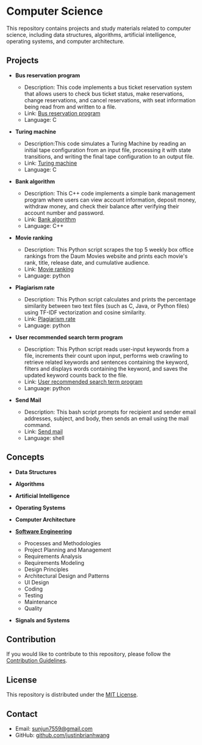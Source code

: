 # Computer Science

This repository contains projects and study materials related to computer science, including data structures, algorithms, artificial intelligence, operating systems, and computer architecture.

## Projects

- **Bus reservation program**
  - Description: This code implements a bus ticket reservation system that allows users to check bus ticket status, make reservations, change reservations, and cancel reservations, with seat information being read from and written to a file.
  - Link: [Bus reservation program](https://github.com/justinbrianhwang/computer-science/tree/main/Project/C_programs/Bus%20reservation%20program)
  - Language: C

- **Turing machine**
  - Description:This code simulates a Turing Machine by reading an initial tape configuration from an input file, processing it with state transitions, and writing the final tape configuration to an output file.
  - Link: [Turing machine](https://github.com/justinbrianhwang/computer-science/tree/main/Project/C_programs/Turing%20machine)
  - Language: C

- **Bank algorithm**
  - Description: This C++ code implements a simple bank management program where users can view account information, deposit money, withdraw money, and check their balance after verifying their account number and password.
  - Link: [Bank algorithm](https://github.com/justinbrianhwang/computer-science/tree/main/Project/C%2B%2B_programs/Bank%20algorithm)
  - Language: C++

- **Movie ranking**
  - Description: This Python script scrapes the top 5 weekly box office rankings from the Daum Movies website and prints each movie's rank, title, release date, and cumulative audience.
  - Link: [Movie ranking](https://github.com/justinbrianhwang/computer-science/tree/main/Project/Python_programs/Movie%20ranking)
  - Language: python
 

- **Plagiarism rate**
  - Description: This Python script calculates and prints the percentage similarity between two text files (such as C, Java, or Python files) using TF-IDF vectorization and cosine similarity.
  - Link: [Plagiarism rate](https://github.com/justinbrianhwang/computer-science/tree/main/Project/Python_programs/Plagiarism%20rate)
  - Language: python
 
- **User recommended search term program**
  - Description: This Python script reads user-input keywords from a file, increments their count upon input, performs web crawling to retrieve related keywords and sentences containing the keyword, filters and displays words containing the keyword, and saves the updated keyword counts back to the file.
  - Link: [User recommended search term program](https://github.com/justinbrianhwang/computer-science/tree/main/Project/Python_programs/User%20recommended%20search%20term%20program)
  - Language: python

- **Send Mail**
  - Description: This bash script prompts for recipient and sender email addresses, subject, and body, then sends an email using the mail command.
  - Link: [Send mail](https://github.com/justinbrianhwang/computer-science/tree/main/Project/Shell_Program/Send%20mail)
  - Language: shell



## Concepts

- **Data Structures**

- **Algorithms**

- **Artificial Intelligence**

- **Operating Systems**


- **Computer Architecture**

- [**Software Engineering**](https://github.com/justinbrianhwang/computer-science/tree/main/Summary%20of%20concepts/Software%20engineering)
  - Processes and Methodologies
  - Project Planning and Management
  - Requirements Analysis
  - Requirements Modeling
  - Design Principles
  - Architectural Design and Patterns
  - UI Design
  - Coding
  - Testing
  - Maintenance
  - Quality

- **Signals and Systems**

## Contribution

If you would like to contribute to this repository, please follow the [Contribution Guidelines](https://github.com/justinbrianhwang/computer-science).

## License

This repository is distributed under the [MIT License](https://github.com/justinbrianhwang/computer-science).

## Contact

- Email: [sunjun7559@gmail.com](mailto:sunjun7559@gmail.com)
- GitHub: [github.com/justinbrianhwang](https://github.com/justinbrianhwang)
